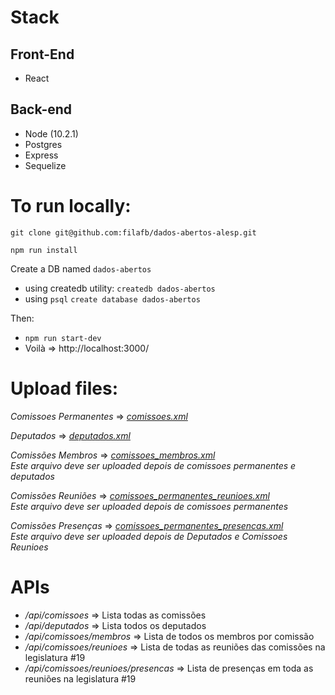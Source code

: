 # Stack
## Front-End
  - React

## Back-end
  - Node (10.2.1)
  - Postgres
  - Express
  - Sequelize

# To run locally:
`git clone git@github.com:filafb/dados-abertos-alesp.git`

`npm run install`

Create a DB named `dados-abertos`
  - using createdb utility:
    `createdb dados-abertos`
  - using `psql`
    `create database dados-abertos`

Then:
- `npm run start-dev`
- Voilà => http://localhost:3000/

# Upload files:

_Comissoes Permanentes_ => [_comissoes.xml_](http://www.al.sp.gov.br/repositorioDados/processo_legislativo/comissoes.xml)

_Deputados_ => [_deputados.xml_](http://www.al.sp.gov.br/repositorioDados/deputados/deputados.xml)

*Comissões Membros* => [_comissoes_membros.xml_](http://www.al.sp.gov.br/repositorioDados/processo_legislativo/comissoes_membros.xml) <br>
_Este arquivo deve ser uploaded depois de comissoes permanentes e deputados_

*Comissões Reuniões* => [_comissoes_permanentes_reunioes.xml_](http://www.al.sp.gov.br/repositorioDados/processo_legislativo/comissoes_permanentes_reunioes.xml) <br>
_Este arquivo deve ser uploaded depois de comissoes permanentes_

*Comissões Presenças* => [_comissoes_permanentes_presencas.xml_](http://www.al.sp.gov.br/repositorioDados/processo_legislativo/comissoes_permanentes_presencas.xml) <br>
_Este arquivo deve ser uploaded depois de Deputados e Comissoes Reunioes_


# APIs

* _/api/comissoes_ => Lista todas as comissões
* _/api/deputados_ => Lista todos os deputados
* _/api/comissoes/membros_ => Lista de todos os membros por comissão
* _/api/comissoes/reunioes_ => Lista de todas as reuniões das comissões na legislatura #19
* _/api/comissoes/reunioes/presencas_ => Lista de presenças em toda as reuniões na legislatura #19
